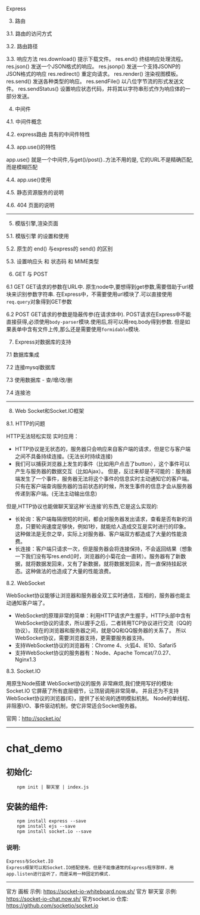 Express


3. 路由

3.1. 路由的访问方式


3.2. 路由路径

3.3. 响应方法
    res.download()    提示下载文件。
    res.end()         终结响应处理流程。
    res.json()        发送一个JSON格式的响应。
    res.jsonp()       发送一个支持JSONP的JSON格式的响应
    res.redirect()    重定向请求。
    res.render()      渲染视图模板。
    res.send()        发送各种类型的响应。
    res.sendFile()    以八位字节流的形式发送文件。
    res.sendStatus()  设置响应状态代码，并将其以字符串形式作为响应体的一部分发送。



4. 中间件

4.1. 中间件概念


4.2. express路由 具有的中间件特性


4.3. app.use()的特性

app.use() 就是一个中间件,与get()/post()..方法不用的是,
它的URL不是精确匹配,而是模糊匹配


4.4. app.use()使用


4.5. 静态资源服务的说明


4.6. 404 页面的说明

-----
5. 模版引擎,渲染页面

5.1. 模版引擎 的设置和使用

5.2. 原生的 end() 与express的 send() 的区别

5.3. 设置响应头 和 状态码 和 MIME类型



6. GET 与 POST

6.1 GET
GET请求的参数在URL中.
原生node中,要想得到get参数,需要借助于url模块来识别参数字符串.
在Express中，不需要使用url模块了.可以直接使用`req.query`对象得到GET参数

6.2 POST
GET请求的参数是隐蔽传参(在请求体中).
POST请求在Express中不能直接获得,必须使用`body-parser`模块.使用后,将可以用req.body得到参数.
但是如果表单中含有文件上传,那么还是需要使用`formidable`模块.


7. Express对数据库的支持

7.1 数据库集成

7.2 连接mysql数据库

7.3 使用数据库 - 查/增/改/删

7.4 连接池



----

8. Web Socket和Socket.IO框架

8.1. HTTP的问题

HTTP无法轻松实现 实时应用：
- HTTP协议是无状态的，服务器只会响应来自客户端的请求，但是它与客户端之间不具备持续连接。(无法长时持续连接)
- 我们可以捕获浏览器上发生的事件（比如用户点击了button），这个事件可以产生与服务器的数据交互（比如Ajax）。
但是，反过来却是不可能的：服务器端发生了一个事件，服务器无法将这个事件的信息实时主动通知它的客户端。只有在客户端查询服务器的当前状态的时候，所发生事件的信息才会从服务器传递到客户端。(无法主动输出信息)

但是,HTTP协议也能做聊天室这种'长连接'的东西,它是这么实现的:
- 长轮询：客户端每隔很短的时间，都会对服务器发出请求，查看是否有新的消息，只要轮询速度足够快，例如1秒，就能给人造成交互是实时进行的印象。这种做法是无奈之举，实际上对服务器、客户端双方都造成了大量的性能浪费。
- 长连接：客户端只请求一次，但是服务器会将连接保持，不会返回结果（想象一下我们没有写res.end()时，浏览器的小菊花会一直转）。服务器有了新数据，就将数据发回来，又有了新数据，就将数据发回来，而一直保持挂起状态。这种做法的也造成了大量的性能浪费。

8.2. WebSocket

WebSocket协议能够让浏览器和服务器全双工实时通信，互相的，服务器也能主动通知客户端了。

- WebSocket的原理非常的简单：利用HTTP请求产生握手，HTTP头部中含有WebSocket协议的请求，所以握手之后，二者转用TCP协议进行交流（QQ的协议）。现在的浏览器和服务器之间，就是QQ和QQ服务器的关系了。
所以WebSocket协议，需要浏览器支持，更需要服务器支持。
- 支持WebSocket协议的浏览器有：Chrome 4、火狐4、IE10、Safari5
- 支持WebSocket协议的服务器有：Node、Apache Tomcat/7.0.27、Nginx1.3


8.3. Socket.IO

用原生Node搭建 WebSocket协议的服务 非常麻烦,我们使用写好的模块: Socket.IO
它屏蔽了所有底层细节，让顶层调用非常简单。
并且还为不支持WebSocket协议的浏览器(IE)，提供了长轮询的透明模拟机制。
Node的单线程、非阻塞I/O、事件驱动机制，使它非常适合Socket服务器。

官网：http://socket.io/


-----------------------------------
# chat_demo

## 初始化:

```
    npm init | 聊天室 | index.js
```

## 安装的组件:

```
    npm install express --save
    npm install ejs --save
    npm install socket.io --save
```

### 说明:
    Express与Socket.IO
    Express框架可以和Socket.IO搭配使用，但是不能像通常的Express程序那样，用app.listen进行监听了，而是采用一种固定的模式.

--------------

官方 画板 示例:
https://socket-io-whiteboard.now.sh/
官方 聊天室 示例:
https://socket-io-chat.now.sh/
官方socket.io 仓库:
https://github.com/socketio/socket.io
